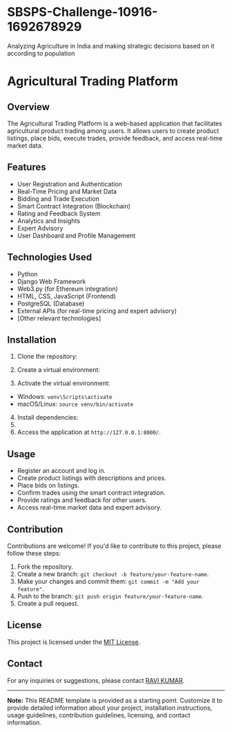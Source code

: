 # SBSPS-Challenge-10916-1692678929
Analyzing Agriculture in India and making strategic decisions based on it according to population
# Agricultural Trading Platform



## Overview

The Agricultural Trading Platform is a web-based application that facilitates agricultural product trading among users. It allows users to create product listings, place bids, execute trades, provide feedback, and access real-time market data.

## Features

- User Registration and Authentication
- Real-Time Pricing and Market Data
- Bidding and Trade Execution
- Smart Contract Integration (Blockchain)
- Rating and Feedback System
- Analytics and Insights
- Expert Advisory
- User Dashboard and Profile Management

## Technologies Used

- Python
- Django Web Framework
- Web3.py (for Ethereum integration)
- HTML, CSS, JavaScript (Frontend)
- PostgreSQL (Database)
- External APIs (for real-time pricing and expert advisory)
- [Other relevant technologies]

## Installation

1. Clone the repository:
 
2. Create a virtual environment:
   
3. Activate the virtual environment:
- Windows: `venv\Scripts\activate`
- macOS/Linux: `source venv/bin/activate`

4. Install dependencies:
5. 
8. Access the application at `http://127.0.0.1:8000/`.

## Usage

- Register an account and log in.
- Create product listings with descriptions and prices.
- Place bids on listings.
- Confirm trades using the smart contract integration.
- Provide ratings and feedback for other users.
- Access real-time market data and expert advisory.

## Contribution

Contributions are welcome! If you'd like to contribute to this project, please follow these steps:

1. Fork the repository.
2. Create a new branch: `git checkout -b feature/your-feature-name`.
3. Make your changes and commit them: `git commit -m "Add your feature"`.
4. Push to the branch: `git push origin feature/your-feature-name`.
5. Create a pull request.

## License

This project is licensed under the [MIT License](LICENSE).

## Contact

For any inquiries or suggestions, please contact [RAVI KUMAR](mailto:rk9128557489@gmail.com).

---

**Note:** This README template is provided as a starting point. Customize it to provide detailed information about your project, installation instructions, usage guidelines, contribution guidelines, licensing, and contact information.



